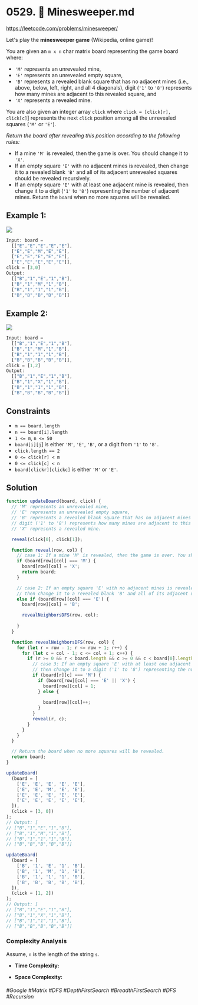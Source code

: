 # 0529. 🔎 Minesweeper.md
https://leetcode.com/problems/minesweeper/

Let's play the <b>minesweeper game</b> (Wikipedia, online game)!

You are given an `m x n` char matrix board representing the game board where:

- `'M'` represents an unrevealed mine,
- `'E'` represents an unrevealed empty square,
- `'B'` represents a revealed blank square that has no adjacent mines (i.e., above, below, left, right, and all 4 diagonals),
digit (`'1'` to `'8'`) represents how many mines are adjacent to this revealed square, and
- `'X'` represents a revealed mine.

You are also given an integer array `click` where `click = [click[r], click[c]`] represents the next `click` position among all the unrevealed squares (`'M'` or `'E'`).

<i>Return the board after revealing this position according to the following rules:</i>

- If a mine `'M'` is revealed, then the game is over. You should change it to `'X'`.
- If an empty square `'E'` with no adjacent mines is revealed, then change it to a revealed blank `'B'` and all of its adjacent unrevealed squares should be revealed recursively.
- If an empty square `'E'` with at least one adjacent mine is revealed, then change it to a digit (`'1'` to `'8'`) representing the number of adjacent mines.
Return the `board` when no more squares will be revealed.


## Example 1:
![](https://assets.leetcode.com/uploads/2018/10/12/minesweeper_example_1.png)
````js
Input: board = 
  [["E","E","E","E","E"],
  ["E","E","M","E","E"],
  ["E","E","E","E","E"],
  ["E","E","E","E","E"]], 
click = [3,0]
Output: 
  [["B","1","E","1","B"],
  ["B","1","M","1","B"],
  ["B","1","1","1","B"],
  ["B","B","B","B","B"]]
````
## Example 2:
![](https://assets.leetcode.com/uploads/2018/10/12/minesweeper_example_2.png)
````js
Input: board = 
  [["B","1","E","1","B"],
  ["B","1","M","1","B"],
  ["B","1","1","1","B"],
  ["B","B","B","B","B"]], 
click = [1,2]
Output: 
  [["B","1","E","1","B"],
  ["B","1","X","1","B"],
  ["B","1","1","1","B"],
  ["B","B","B","B","B"]]
````

## Constraints
- `m == board.length`
- `n == board[i].length`
- `1 <= m`, `n <= 50`
- `board[i][j`] is either `'M'`, `'E'`, `'B'`, or a digit from `'1'` to `'8'`.
- `click.length == 2`
- `0 <= click[r] < m`
- `0 <= click[c] < n`
- `board[clickr][clickc]` is either `'M'` or `'E'`.
## Solution 



````js
function updateBoard(board, click) {
  // 'M' represents an unrevealed mine,
  // 'E' represents an unrevealed empty square,
  // 'B' represents a revealed blank square that has no adjacent mines (i.e., above, below, left, right, and all 4 diagonals),
  // digit ('1' to '8') represents how many mines are adjacent to this revealed square, and
  // 'X' represents a revealed mine.

  reveal(click[0], click[1]);

  function reveal(row, col) {
    // case 1: If a mine 'M' is revealed, then the game is over. You should change it to 'X'.
    if (board[row][col] === 'M') {
      board[row][col] = 'X';
      return board;
    }

    // case 2: If an empty square 'E' with no adjacent mines is revealed, 
    // then change it to a revealed blank 'B' and all of its adjacent unrevealed squares should be revealed recursively.
    else if (board[row][col] === 'E') {
      board[row][col] = 'B';

      revealNeighborsDFS(row, col);
      
    }
  }

  function revealNeighborsDFS(row, col) {
    for (let r = row - 1; r <= row + 1; r++) {
      for (let c = col - 1; c <= col + 1; c++) {
        if (r >= 0 && r < board.length && c >= 0 && c < board[0].length) {
          // case 3: If an empty square 'E' with at least one adjacent mine is revealed, 
          // then change it to a digit ('1' to '8') representing the number of adjacent mines.
          if (board[r][c] === 'M') {
            if (board[row][col] === 'E' || 'X') {
              board[row][col] = 1;
            } else {
              
              board[row][col]++;
            }
          }
          reveal(r, c);
        }
      }
    }
  }

  // Return the board when no more squares will be revealed.
  return board;
}

updateBoard(
  (board = [
    ['E', 'E', 'E', 'E', 'E'],
    ['E', 'E', 'M', 'E', 'E'],
    ['E', 'E', 'E', 'E', 'E'],
    ['E', 'E', 'E', 'E', 'E'],
  ]),
  (click = [3, 0])
);
// Output: [
// ["B","1","E","1","B"],
// ["B","1","M","1","B"],
// ["B","1","1","1","B"],
// ["B","B","B","B","B"]]

updateBoard(
  (board = [
    ['B', '1', 'E', '1', 'B'],
    ['B', '1', 'M', '1', 'B'],
    ['B', '1', '1', '1', 'B'],
    ['B', 'B', 'B', 'B', 'B'],
  ]),
  (click = [1, 2])
);
// Output: [
// ["B","1","E","1","B"],
// ["B","1","X","1","B"],
// ["B","1","1","1","B"],
// ["B","B","B","B","B"]]


````
### Complexity Analysis

Assume, `n` is the length of the string `s`.
- <b>Time Complexity:</b> 

- <b>Space Complexity:</b> 
###### #Google #Matrix #DFS #DepthFirstSearch #BreadthFirstSearch #DFS #Recursion
